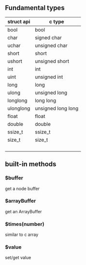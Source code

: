 ## Fundamental types

| struct api | c type             |
| ---------- | ------------------ |
| bool       | bool               |
| char       | signed char        |
| uchar      | unsigned char      |
| short      | short              |
| ushort     | unsigned short     |
| int        | int                |
| uint       | unsigned int       |
| long       | long               |
| ulong      | unsigned long      |
| longlong   | long long          |
| ulonglong  | unsigned long long |
| float      | float              |
| double     | double             |
| ssize_t    | ssize_t            |
| size_t     | size_t             |
|            |                    |
|            |                    |
|            |                    |
|            |                    |



## built-in methods

### $buffer

get a node buffer

### $arrayBuffer

get an ArrayBuffer

### $times(number)

similar to c array

### $value

set/get value